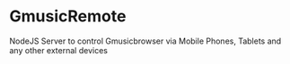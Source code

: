 GmusicRemote
============

NodeJS Server to control Gmusicbrowser via Mobile Phones, Tablets and any other external devices
